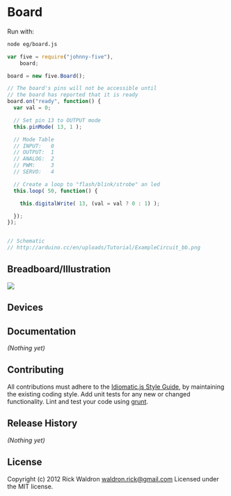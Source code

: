 # Board

Run with:
```bash
node eg/board.js
```


```javascript
var five = require("johnny-five"),
    board;

board = new five.Board();

// The board's pins will not be accessible until
// the board has reported that it is ready
board.on("ready", function() {
  var val = 0;

  // Set pin 13 to OUTPUT mode
  this.pinMode( 13, 1 );

  // Mode Table
  // INPUT:   0
  // OUTPUT:  1
  // ANALOG:  2
  // PWM:     3
  // SERVO:   4

  // Create a loop to "flash/blink/strobe" an led
  this.loop( 50, function() {

    this.digitalWrite( 13, (val = val ? 0 : 1) );

  });
});


// Schematic
// http://arduino.cc/en/uploads/Tutorial/ExampleCircuit_bb.png

```

## Breadboard/Illustration

<img src="https://raw.github.com/rwldrn/johnny-five/master/docs/breadboard/board.png">




## Devices




## Documentation

_(Nothing yet)_









## Contributing
All contributions must adhere to the [Idiomatic.js Style Guide](https://github.com/rwldrn/idiomatic.js),
by maintaining the existing coding style. Add unit tests for any new or changed functionality. Lint and test your code using [grunt](https://github.com/cowboy/grunt).

## Release History
_(Nothing yet)_

## License
Copyright (c) 2012 Rick Waldron <waldron.rick@gmail.com>
Licensed under the MIT license.

